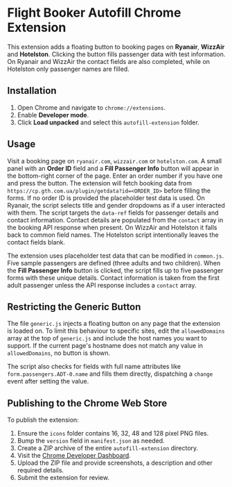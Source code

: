 # Flight Booker Autofill Chrome Extension

This extension adds a floating button to booking pages on **Ryanair**, **WizzAir** and **Hotelston**. Clicking the button fills passenger data with test information. On Ryanair and WizzAir the contact fields are also completed, while on Hotelston only passenger names are filled.

## Installation
1. Open Chrome and navigate to `chrome://extensions`.
2. Enable **Developer mode**.
3. Click **Load unpacked** and select this `autofill-extension` folder.

## Usage
Visit a booking page on `ryanair.com`, `wizzair.com` or `hotelston.com`. A small panel with an **Order ID** field and a **Fill Passenger Info** button will appear in the bottom-right corner of the page. Enter an order number if you have one and press the button. The extension will fetch booking data from `https://cp.gth.com.ua/plugin/getdata?id=<ORDER_ID>` before filling the forms. If no order ID is provided the placeholder test data is used. On Ryanair, the script selects title and gender dropdowns as if a user interacted with them. The script targets the `data-ref` fields for passenger details and contact information. Contact details are populated from the `contact` array in the booking API response when present. On WizzAir and Hotelston it falls back to common field names. The Hotelston script intentionally leaves the contact fields blank.

The extension uses placeholder test data that can be modified in `common.js`.
Five sample passengers are defined (three adults and two children). When the
**Fill Passenger Info** button is clicked, the script fills up to five passenger
forms with these unique details. Contact information is taken from the first
adult passenger unless the API response includes a `contact` array.

## Restricting the Generic Button
The file `generic.js` injects a floating button on any page that the extension
is loaded on. To limit this behaviour to specific sites, edit the
`allowedDomains` array at the top of `generic.js` and include the host names you
want to support. If the current page's hostname does not match any value in
`allowedDomains`, no button is shown.

The script also checks for fields with full name attributes like
`form.passengers.ADT-0.name` and fills them directly, dispatching a `change`
event after setting the value.

## Publishing to the Chrome Web Store

To publish the extension:

1. Ensure the `icons` folder contains 16, 32, 48 and 128 pixel PNG files.
2. Bump the `version` field in `manifest.json` as needed.
3. Create a ZIP archive of the entire `autofill-extension` directory.
4. Visit the [Chrome Developer Dashboard](https://chrome.google.com/webstore/developer/dashboard). 
5. Upload the ZIP file and provide screenshots, a description and other required details.
6. Submit the extension for review.
